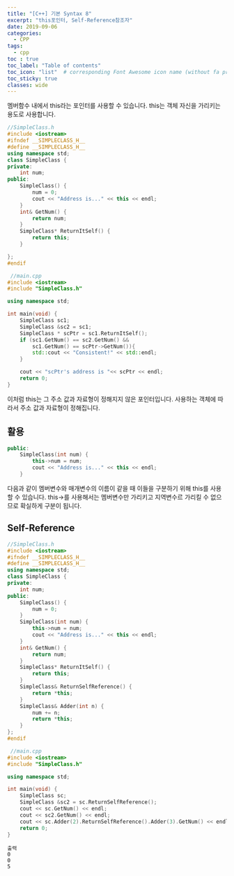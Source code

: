 ```yaml
---
title: "[C++] 기본 Syntax 8"
excerpt: "this포인터, Self-Reference참조자"
date: 2019-09-06
categories:
  - CPP
tags:
  - cpp
toc : true
toc_label: "Table of contents"
toc_icon: "list"  # corresponding Font Awesome icon name (without fa prefix)
toc_sticky: true
classes: wide  
---
```


멤버함수 내에서 this라는 포인터를 사용할 수 있습니다. this는 객체 자신을 가리키는 용도로 사용합니다.


```cpp
//SimpleClass.h
#include <iostream>
#ifndef __SIMPLECLASS_H__
#define __SIMPLECLASS_H__
using namespace std;
class SimpleClass {
private:
	int num;
public:
	SimpleClass() {
		num = 0;
		cout << "Address is..." << this << endl;
	}
	int& GetNum() {
		return num;
	}
	SimpleClass* ReturnItSelf() {
		return this;
	}

};
#endif
```

```cpp
 //main.cpp
#include <iostream>
#include "SimpleClass.h"

using namespace std;

int main(void) {
	SimpleClass sc1;
	SimpleClass &sc2 = sc1;
	SimpleClass * scPtr = sc1.ReturnItSelf();
	if (sc1.GetNum() == sc2.GetNum() &&
		sc1.GetNum() == scPtr->GetNum()){
		std::cout << "Consistent!" << std::endl;
	}

	cout << "scPtr's address is "<< scPtr << endl;
	return 0;
}
```

이처럼 this는 그 주소 값과 자료형이 정해지지 않은 포인터입니다. 사용하는 객체에 따라서 주소 값과 자료형이 정해집니다.​

## 활용

```cpp
public:
	SimpleClass(int num) {
		this->num = num;
		cout << "Address is..." << this << endl;
	}
```

다음과 같이 멤버변수와 매개변수의 이름이 같을 때 이들을 구분하기 위해 this를 사용할 수 있습니다. this->를 사용해서는 멤버변수만 가리키고 지역변수르 가리킬 수 없으므로 확실하게 구분이 됩니다. 

## Self-Reference

```cpp
//SimpleClass.h
#include <iostream>
#ifndef __SIMPLECLASS_H__
#define __SIMPLECLASS_H__
using namespace std;
class SimpleClass {
private:
	int num;
public:
	SimpleClass() {
		num = 0;
	}
	SimpleClass(int num) {
		this->num = num;
		cout << "Address is..." << this << endl;
	}
	int& GetNum() {
		return num;
	}
	SimpleClass* ReturnItSelf() {
		return this;
	}
	SimpleClass& ReturnSelfReference() {
		return *this;
	}
	SimpleClass& Adder(int n) {
		num += n;
		return *this;
	}
};
#endif
```

```cpp
 //main.cpp
#include <iostream>
#include "SimpleClass.h"

using namespace std;

int main(void) {
	SimpleClass sc;
	SimpleClass &sc2 = sc.ReturnSelfReference();
	cout << sc.GetNum() << endl;
	cout << sc2.GetNum() << endl;
	cout << sc.Adder(2).ReturnSelfReference().Adder(3).GetNum() << endl;
	return 0;
}
```

```
출력
0
0
5
```
